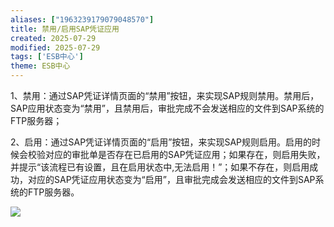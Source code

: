 ```yaml
---
aliases: ["1963239179079048570"]
title: 禁用/启用SAP凭证应用
created: 2025-07-29
modified: 2025-07-29
tags: ['ESB中心']
theme: ESB中心
---
```


1、禁用：通过SAP凭证详情页面的“禁用”按钮，来实现SAP规则禁用。禁用后，SAP应用状态变为“禁用”，且禁用后，审批完成不会发送相应的文件到SAP系统的FTP服务器；

2、启用：通过SAP凭证详情页面的“启用”按钮，来实现SAP规则启用。启用的时候会校验对应的审批单是否存在已启用的SAP凭证应用；如果存在，则启用失败，并提示“该流程已有设置，且在启用状态中,无法启用！”；如果不存在，则启用成功，对应的SAP凭证应用状态变为“启用”，且审批完成会发送相应的文件到SAP系统的FTP服务器。

![](https://myhelpdoc.oss-cn-heyuan.aliyuncs.com/mdimages/666c1e7fbeb5214cb0a7a5c773aaead8.jpg)